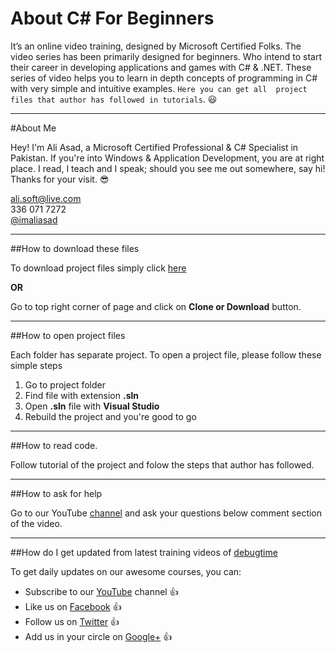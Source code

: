 About C# For Beginners
===

It’s an online video training, designed by Microsoft Certified Folks. The video series has been primarily designed for beginners. Who intend to start their career in developing applications and games with C# & .NET. These series of video helps you to learn in depth concepts of programming in C# with very simple and intuitive examples. `Here you can get all  project files that author has followed in tutorials`.  :smiley:

---

#About Me

Hey! I'm Ali Asad, a Microsoft Certified Professional & C# Specialist in Pakistan. If you're into Windows & Application Development, you are at right place. I read, I teach and I speak; should you see me out somewhere, say hi!
Thanks for your visit. :sunglasses:  

ali.soft@live.com  
     336 071 7272  
       [@imaliasad](https://twitter.com/imaliasad)

---

##How to download these files

To download project files simply click [here](https://codeload.github.com/dbugtime/Csharp-For-Beginners/zip/master)

**OR**

Go to top right corner of page and click on **Clone or Download** button.

---


##How to open project files

Each folder has separate project. To open a project file, please follow these simple steps  

1. Go to project folder  
2. Find file with extension **.sln**  
3. Open **.sln** file with **Visual Studio**  
4. Rebuild the project and you're good to go  

---


##How to read code.

Follow tutorial of the project and folow the steps that author has followed.

---


##How to ask for help

Go to our YouTube [channel](https://www.youtube.com/channel/UC1dVAe_ZyY6KJdFtrv16j1g) and ask your questions below comment section of the video.

---


##How do I get updated from latest training videos of [debugtime](https://www.youtube.com/channel/UC1dVAe_ZyY6KJdFtrv16j1g)

To get daily updates on our awesome courses, you can:

* Subscribe to our [YouTube](https://www.youtube.com/channel/UC1dVAe_ZyY6KJdFtrv16j1g) channel :thumbsup:
* Like us on [Facebook](https://www.facebook.com/debugtime) :thumbsup:
* Follow us on [Twitter](https://twitter.com/debugtime)  :thumbsup:
* Add us in your circle on [Google+](#) :thumbsup:




 



